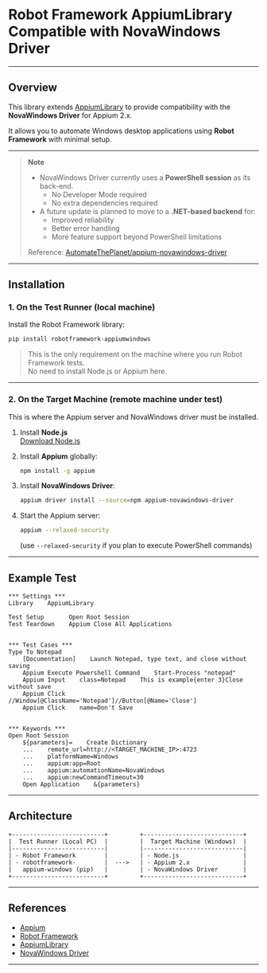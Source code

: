# Robot Framework AppiumLibrary Compatible with NovaWindows Driver

---

## Overview
This library extends [AppiumLibrary](https://github.com/serhatbolsu/robotframework-appiumlibrary) to provide compatibility with the **NovaWindows Driver** for Appium 2.x.  

It allows you to automate Windows desktop applications using **Robot Framework** with minimal setup.  

---

> **Note**
>
> - NovaWindows Driver currently uses a **PowerShell session** as its back-end.  
>   - No Developer Mode required  
>   - No extra dependencies required  
> - A future update is planned to move to a **.NET-based backend** for:  
>   - Improved reliability  
>   - Better error handling  
>   - More feature support beyond PowerShell limitations  
>
> Reference: [AutomateThePlanet/appium-novawindows-driver](https://github.com/AutomateThePlanet/appium-novawindows-driver)

---

## Installation

### 1. On the **Test Runner (local machine)**

Install the Robot Framework library:

```bash
pip install robotframework-appiumwindows
```

> This is the only requirement on the machine where you run Robot Framework tests.  
> No need to install Node.js or Appium here.

---

### 2. On the **Target Machine (remote machine under test)**

This is where the Appium server and NovaWindows driver must be installed.

1. Install **Node.js**  
   [Download Node.js](https://nodejs.org/en/download)  

2. Install **Appium** globally:  
   ```bash
   npm install -g appium
   ```

3. Install **NovaWindows Driver**:  
   ```bash
   appium driver install --source=npm appium-novawindows-driver
   ```

4. Start the Appium server:  
   ```bash
   appium --relaxed-security
   ```
   (use `--relaxed-security` if you plan to execute PowerShell commands)

---

## Example Test

```robot
*** Settings ***
Library    AppiumLibrary

Test Setup       Open Root Session
Test Teardown    Appium Close All Applications


*** Test Cases ***
Type To Notepad
    [Documentation]    Launch Notepad, type text, and close without saving
    Appium Execute Powershell Command    Start-Process "notepad"
    Appium Input    class=Notepad    This is example{enter 3}Close without save
    Appium Click    //Window[@ClassName='Notepad']//Button[@Name='Close']
    Appium Click    name=Don't Save


*** Keywords ***
Open Root Session
    ${parameters}=    Create Dictionary
    ...    remote_url=http://<TARGET_MACHINE_IP>:4723
    ...    platformName=Windows
    ...    appium:app=Root
    ...    appium:automationName=NovaWindows
    ...    appium:newCommandTimeout=30
    Open Application    &{parameters}
```

---

## Architecture

```text
+--------------------------+         +----------------------------+
|  Test Runner (Local PC)  |         |  Target Machine (Windows)  |
|--------------------------|         |----------------------------|
| - Robot Framework        |         | - Node.js                  |
| - robotframework-        |  --->   | - Appium 2.x               |
|   appium-windows (pip)   |         | - NovaWindows Driver       |
+--------------------------+         +----------------------------+
```

---

## References

- [Appium](https://appium.io/)  
- [Robot Framework](https://robotframework.org/)  
- [AppiumLibrary](https://github.com/serhatbolsu/robotframework-appiumlibrary)  
- [NovaWindows Driver](https://github.com/AutomateThePlanet/appium-novawindows-driver)  

---